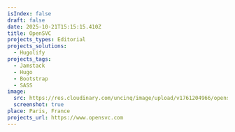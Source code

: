 ```yaml
---
isIndex: false
draft: false
date: 2025-10-21T15:15:15.410Z
title: OpenSVC
projects_types: Editorial
projects_solutions:
  - Hugolify
projects_tags:
  - Jamstack
  - Hugo
  - Bootstrap
  - SASS
image:
  src: https://res.cloudinary.com/uncinq/image/upload/v1761204966/opensvc_ialvlm.png
  screenshot: true
place: Paris, France
projects_url: https://www.opensvc.com
---
```

